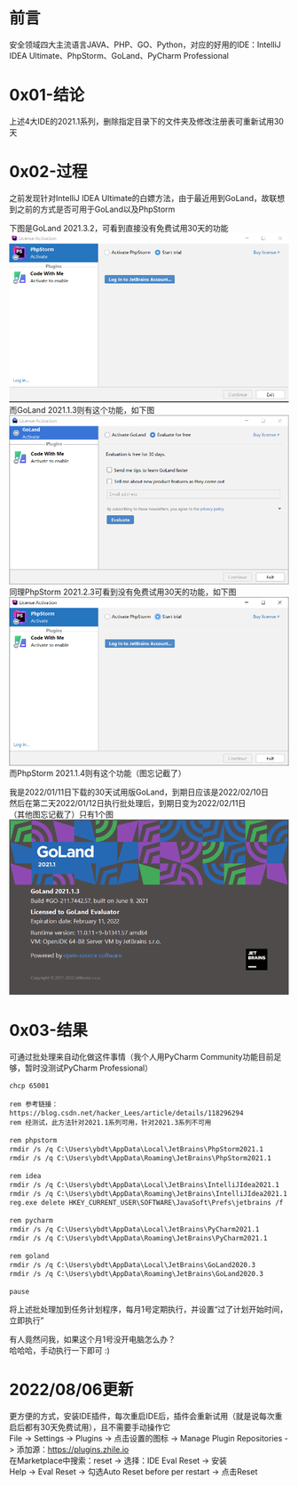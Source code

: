 # 前言
安全领域四大主流语言JAVA、PHP、GO、Python，对应的好用的IDE：IntelliJ IDEA Ultimate、PhpStorm、GoLand、PyCharm Professional

# 0x01-结论
上述4大IDE的2021.1系列，删除指定目录下的文件夹及修改注册表可重新试用30天

# 0x02-过程
之前发现针对IntelliJ IDEA Ultimate的白嫖方法，由于最近用到GoLand，故联想到之前的方式是否可用于GoLand以及PhpStorm

下图是GoLand 2021.3.2，可看到直接没有免费试用30天的功能  
![image](./pic/01.png)  
而GoLand 2021.1.3则有这个功能，如下图  
![image](./pic/02.png)  
同理PhpStorm 2021.2.3可看到没有免费试用30天的功能，如下图  
![image](./pic/03.png)  
而PhpStorm 2021.1.4则有这个功能（图忘记截了）

我是2022/01/11日下载的30天试用版GoLand，到期日应该是2022/02/10日  
然后在第二天2022/01/12日执行批处理后，到期日变为2022/02/11日  
（其他图忘记截了）只有1个图  
![image](./pic/04.png)

# 0x03-结果
可通过批处理来自动化做这件事情（我个人用PyCharm Community功能目前足够，暂时没测试PyCharm Professional）
```
chcp 65001

rem 参考链接：https://blog.csdn.net/hacker_Lees/article/details/118296294
rem 经测试，此方法针对2021.1系列可用，针对2021.3系列不可用

rem phpstorm
rmdir /s /q C:\Users\ybdt\AppData\Local\JetBrains\PhpStorm2021.1
rmdir /s /q C:\Users\ybdt\AppData\Roaming\JetBrains\PhpStorm2021.1

rem idea
rmdir /s /q C:\Users\ybdt\AppData\Local\JetBrains\IntelliJIdea2021.1
rmdir /s /q C:\Users\ybdt\AppData\Roaming\JetBrains\IntelliJIdea2021.1
reg.exe delete HKEY_CURRENT_USER\SOFTWARE\JavaSoft\Prefs\jetbrains /f

rem pycharm
rmdir /s /q C:\Users\ybdt\AppData\Local\JetBrains\PyCharm2021.1
rmdir /s /q C:\Users\ybdt\AppData\Roaming\JetBrains\PyCharm2021.1

rem goland
rmdir /s /q C:\Users\ybdt\AppData\Local\JetBrains\GoLand2020.3
rmdir /s /q C:\Users\ybdt\AppData\Roaming\JetBrains\GoLand2020.3

pause
```
将上述批处理加到任务计划程序，每月1号定期执行，并设置“过了计划开始时间，立即执行”  

有人竟然问我，如果这个月1号没开电脑怎么办？  
哈哈哈，手动执行一下即可 :)

# 2022/08/06更新  
更方便的方式，安装IDE插件，每次重启IDE后，插件会重新试用（就是说每次重启后都有30天免费试用），且不需要手动操作它  
File -> Settings -> Plugins -> 点击设置的图标 -> Manage Plugin Repositories -> 添加源：https://plugins.zhile.io  
在Marketplace中搜索：reset -> 选择：IDE Eval Reset -> 安装  
Help -> Eval Reset -> 勾选Auto Reset before per restart -> 点击Reset  